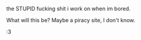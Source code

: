the STUPID fucking shit i work on when im bored.

What will this be?
Maybe a piracy site, I don't know.

:3 
